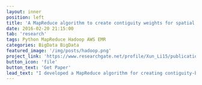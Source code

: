 ```yaml
---
layout: inner
position: left 
title: 'A MapReduce algorithm to create contiguity weights for spatial analysis of big data'
date: 2016-02-20 21:15:00
tab: 'research'
tags: Python MapReduce Hadoop AWS EMR
categories: BigData BigData
featured_image: '/img/posts/hadoop.png'
project_link: 'https://www.researchgate.net/profile/Xun_Li15/publication/270590598_A_MapReduce_Algorithm_to_Create_Contiguity_Weights_for_Spatial_Analysis_of_Big_Data/links/54b01c900cf220c63ccddd55.pdf'
button_icon: 'file'
button_text: 'Get Paper'
lead_text: "I developed a MapReduce algorithm for creating contiguity-based spatial weights for big geospatial data. This algorithm provides the ability to create spatial weights from very large spatial datasets efficiently by using computing resources that are organized in the Hadoop framework. It works in the paradigm of MapReduce: mappers are distributed in computing clusters to find contiguous neighbors in parallel, then reducers collect the results and generate the weights matrix. "
---
```

